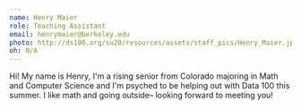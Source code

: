 ```yaml
---
name: Henry Maier
role: Teaching Assistant
email: henrymaier@berkeley.edu
photo: http://ds100.org/su20/resources/assets/staff_pics/Henry_Maier.jpg
oh: N/A
---
```


Hi! My name is Henry, I'm a rising senior from Colorado majoring in Math and Computer Science and I'm psyched to be helping out with Data 100 this summer. I like math and going outside– looking forward to meeting you!